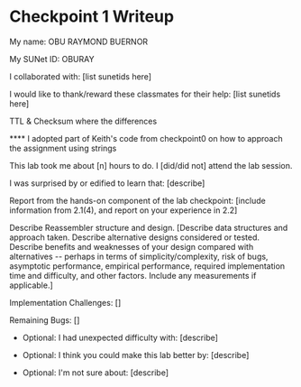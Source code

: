 Checkpoint 1 Writeup
====================

My name: OBU RAYMOND BUERNOR

My SUNet ID: OBURAY

I collaborated with: [list sunetids here]

I would like to thank/reward these classmates for their help: [list sunetids here]

TTL & Checksum where the differences

**** I adopted part of Keith's code from checkpoint0 on how to approach the assignment using strings

This lab took me about [n] hours to do. I [did/did not] attend the lab session.

I was surprised by or edified to learn that: [describe]

Report from the hands-on component of the lab checkpoint: [include
information from 2.1(4), and report on your experience in 2.2]

Describe Reassembler structure and design. [Describe data structures and
approach taken. Describe alternative designs considered or tested.
Describe benefits and weaknesses of your design compared with
alternatives -- perhaps in terms of simplicity/complexity, risk of
bugs, asymptotic performance, empirical performance, required
implementation time and difficulty, and other factors. Include any
measurements if applicable.]

Implementation Challenges:
[]

Remaining Bugs:
[]

- Optional: I had unexpected difficulty with: [describe]

- Optional: I think you could make this lab better by: [describe]

- Optional: I'm not sure about: [describe]
